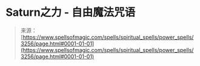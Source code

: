 <!--yml

category: 未分类

date: 2024-06-12 18:37:04

-->

# Saturn之力 - 自由魔法咒语

> 来源：[https://www.spellsofmagic.com/spells/spiritual_spells/power_spells/3256/page.html#0001-01-01](https://www.spellsofmagic.com/spells/spiritual_spells/power_spells/3256/page.html#0001-01-01)
